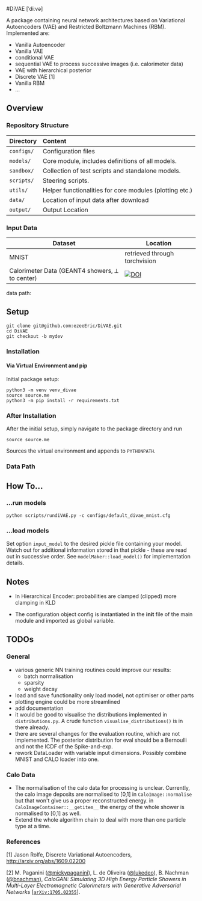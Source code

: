#DiVAE [ˈdiːvə]

A package containing neural network architectures based on Variational
Autoencoders (VAE) and Restricted Boltzmann Machines (RBM).
Implemented are:
- Vanilla Autoencoder
- Vanilla VAE
- conditional VAE
- sequential VAE to process successive images (i.e. calorimeter data)
- VAE with hierarchical posterior
- Discrete VAE [1]
- Vanilla RBM
- ...

## Overview
### Repository Structure


| Directory        | Content    | 
| ------------- |:-------------| 
| `configs/`      | Configuration files | 
| `models/` | Core module, includes definitions of all models.  |
| `sandbox/` | Collection of test scripts and standalone models. |
| `scripts/` | Steering scripts. |
| `utils/` | Helper functionalities for core modules (plotting etc.) |
| `data/` | Location of input data after download |
| `output/` | Output Location |

### Input Data

|  Dataset | Location |
| ------------- | ------------- |
| MNIST  | retrieved through torchvision |
| Calorimeter Data (GEANT4 showers, ⟂ to center) | [![DOI](https://zenodo.org/badge/DOI/10.17632/pvn3xc3wy5.1.svg)](https://doi.org/10.17632/pvn3xc3wy5.1)|

data path:


## Setup
```
git clone git@github.com:ezeeEric/DiVAE.git
cd DiVAE
git checkout -b mydev
```

### Installation
#### Via Virtual Environment and pip
Initial package setup:
```
python3 -m venv venv_divae
source source.me
python3 -m pip install -r requirements.txt
```

### After Installation
After the initial setup, simply navigate to the package directory and run

```
source source.me
```
Sources the virtual environment and appends to `PYTHONPATH`.

### Data Path


## How To...
### ...run models
```
python scripts/rundiVAE.py -c configs/default_divae_mnist.cfg 
```

### ...load models
Set option `input_model` to the desired pickle file containing your model. Watch
out for additional information stored in that pickle - these are read out in
successive order. See `modelMaker::load_model()` for implementation details. 

## Notes
- In Hierarchical Encoder: probabilities are clamped (clipped)
more clamping in KLD

- The configuration object config is instantiated in the __init__ file of the
  main module and imported as global variable.

## TODOs
### General
- various generic NN training routines could improve our results:
  - batch normalisation
  - sparsity
  - weight decay
- load and save functionality only load model, not optimiser or other parts 
- plotting engine could be more streamlined
- add documentation
- it would be good to visualise the distributions implemented in
  `distributions.py`. A crude function `visualise_distributions()` is in there
  already.
- there are several changes for the evaluation routine, which are not
  implemented. The posterior distribution for eval should be a Bernoulli and not
  the ICDF of the Spike-and-exp.
- rework DataLoader with variable input dimensions. Possibly combine MNIST and CALO loader into one.
### Calo Data
- The normalisation of the calo data for processing is unclear. Currently, the
  calo image deposits are normalised to [0,1] in `CaloImage::normalise` but that won't give us a
  proper reconstructed energy. in `CaloImageContainer::__getitem__` the energy
  of the whole shower is normalised to [0,1] as well. 
- Extend the whole algorithm chain to deal with more than one particle type at a
  time.


### References
[1] Jason Rolfe, Discrete Variational Autoencoders,
http://arxiv.org/abs/1609.02200

[2] M. Paganini ([@mickypaganini](https://github.com/mickypaganini)), L. de Oliveira ([@lukedeo](https://github.com/lukedeo)), B. Nachman ([@bnachman](https://github.com/bnachman)), _CaloGAN: Simulating 3D High Energy Particle Showers in Multi-Layer Electromagnetic Calorimeters with Generative Adversarial Networks_ [[`arXiv:1705.02355`](https://arxiv.org/abs/1705.02355)].